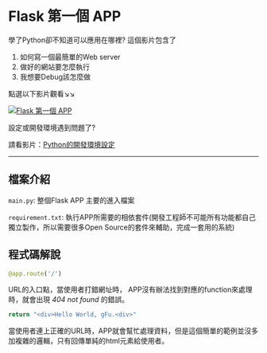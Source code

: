 # Flask 第一個 APP

學了Python卻不知道可以應用在哪裡?
這個影片包含了
1. 如何寫一個最簡單的Web server
2. 做好的網站要怎麼執行
3. 我想要Debug該怎麼做

點選以下影片觀看↘↘

[![Flask 第一個 APP](https://img.youtube.com/vi/eN8s9pHRsNM/0.jpg)](https://youtu.be/eN8s9pHRsNM)

設定或開發環境遇到問題了? 

請看影片：[Python的開發環境設定](https://www.youtube.com/watch?v=7AO9TYd3d-c)

***

## 檔案介紹
`main.py`: 整個Flask APP 主要的進入檔案

`requirement.txt`: 執行APP所需要的相依套件(開發工程師不可能所有功能都自己獨立製作，所以需要很多Open Source的套件來輔助，完成一套用的系統)

## 程式碼解說
```py
@app.route('/')
```
URL的入口點，當使用者打錯網址時， APP沒有辦法找到對應的function來處理時，就會出現 *404 not found* 的錯誤。


```py
return "<div>Hello World, gFu.<div>"
```
當使用者連上正確的URL時，APP就會幫忙處理資料，但是這個簡單的範例並沒多加複雜的邏輯，只有回傳單純的html元素給使用者。
